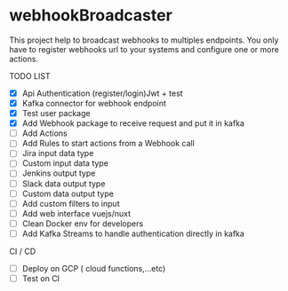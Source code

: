 # webhookBroadcaster
This project help to broadcast webhooks to multiples endpoints. 
You only have to register webhooks url to your systems and configure one or more actions. 



TODO LIST

- [x] Api Authentication (register/login)Jwt + test
- [x] Kafka connector for webhook endpoint
- [x] Test user package
- [X] Add Webhook package to receive request and put it in kafka 
- [ ] Add Actions
- [ ] Add Rules to start actions from a Webhook call 
- [ ] Jira input data type
- [ ] Custom input data type
- [ ] Jenkins output type 
- [ ] Slack data output type 
- [ ] Custom data output type
- [ ] Add custom filters to input
- [ ] Add web interface vuejs/nuxt
- [ ] Clean Docker env for developers
- [ ] Add Kafka Streams to handle authentication directly in kafka 

CI / CD 

- [ ] Deploy on GCP ( cloud functions,...etc) 
- [ ] Test on CI 